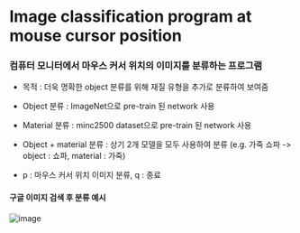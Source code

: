 # Image classification program at mouse cursor position

### 컴퓨터 모니터에서 마우스 커서 위치의 이미지를 분류하는 프로그램

- 목적 : 더욱 명확한 object 분류를 위해 재질 유형을 추가로 분류하여 보여줌

- Object 분류 : ImageNet으로 pre-train 된 network 사용 
- Material 분류 : minc2500 dataset으로 pre-train 된 network 사용
- Object + material 분류 : 상기 2개 모델을 모두 사용하여 분류 (e.g. 가죽 쇼파 -> object : 쇼파, material : 가죽)

- p : 마우스 커서 위치 이미지 분류, q : 종료

#### 구글 이미지 검색 후 분류 예시 
![image](https://user-images.githubusercontent.com/96943196/149810765-d2cee0e9-2827-4f87-8e25-32c8f01a072d.png)
